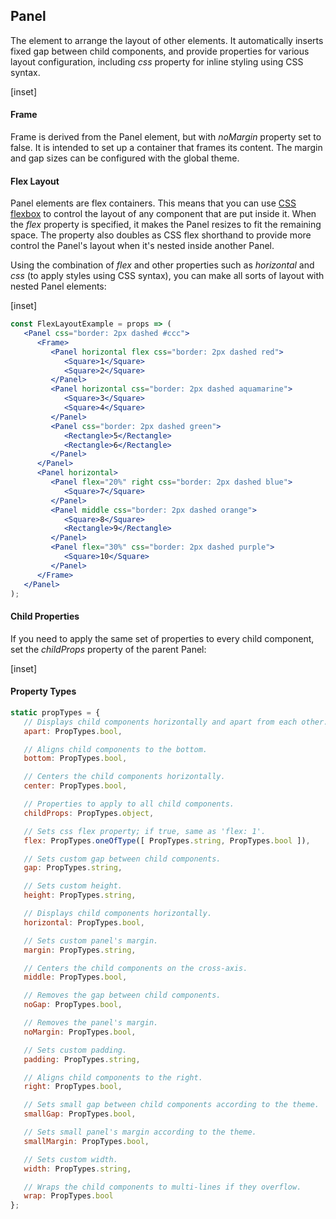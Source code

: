 ﻿## Panel

The element to arrange the layout of other elements.  It automatically inserts fixed gap between child components, and provide properties for various layout configuration, including _css_ property for inline styling using CSS syntax.

[inset]

#### Frame

Frame is derived from the Panel element, but with _noMargin_ property set to false.  It is intended to set up a container that frames its content.
The margin and gap sizes can be configured with the global theme.

#### Flex Layout

Panel elements are flex containers.  This means that you can use [CSS flexbox](https://css-tricks.com/snippets/css/a-guide-to-flexbox/) to control the layout of any component that are put inside it.  When the _flex_ property is specified, it makes the Panel resizes to fit the remaining space.  The property also doubles as CSS flex shorthand to provide more control the Panel's layout when it's nested inside another Panel.

Using the combination of _flex_ and other properties such as _horizontal_ and _css_ (to apply styles using CSS syntax), you can make all sorts of layout with nested Panel elements:

[inset]
<br/>

```jsx
const FlexLayoutExample = props => (
   <Panel css="border: 2px dashed #ccc">
      <Frame>
         <Panel horizontal flex css="border: 2px dashed red">
            <Square>1</Square>
            <Square>2</Square>
         </Panel>
         <Panel horizontal css="border: 2px dashed aquamarine">
            <Square>3</Square>
            <Square>4</Square>
         </Panel>
         <Panel css="border: 2px dashed green">
            <Rectangle>5</Rectangle>
            <Rectangle>6</Rectangle>
         </Panel>
      </Panel>
      <Panel horizontal>
         <Panel flex="20%" right css="border: 2px dashed blue">
            <Square>7</Square>
         </Panel>
         <Panel middle css="border: 2px dashed orange">
            <Square>8</Square>
            <Rectangle>9</Rectangle>
         </Panel>
         <Panel flex="30%" css="border: 2px dashed purple">
            <Square>10</Square>
         </Panel>
      </Frame>
   </Panel>
);
```

#### Child Properties

If you need to apply the same set of properties to every child component, set the _childProps_ property of the parent Panel:

[inset]


#### Property Types

```jsx
static propTypes = {
   // Displays child components horizontally and apart from each other.
   apart: PropTypes.bool,

   // Aligns child components to the bottom.
   bottom: PropTypes.bool,

   // Centers the child components horizontally.
   center: PropTypes.bool,

   // Properties to apply to all child components.
   childProps: PropTypes.object,

   // Sets css flex property; if true, same as 'flex: 1'.
   flex: PropTypes.oneOfType([ PropTypes.string, PropTypes.bool ]),

   // Sets custom gap between child components.
   gap: PropTypes.string,

   // Sets custom height.
   height: PropTypes.string,

   // Displays child components horizontally.
   horizontal: PropTypes.bool,

   // Sets custom panel's margin.
   margin: PropTypes.string,

   // Centers the child components on the cross-axis.
   middle: PropTypes.bool,

   // Removes the gap between child components.
   noGap: PropTypes.bool,

   // Removes the panel's margin.
   noMargin: PropTypes.bool,

   // Sets custom padding.
   padding: PropTypes.string,   

   // Aligns child components to the right.
   right: PropTypes.bool,

   // Sets small gap between child components according to the theme.
   smallGap: PropTypes.bool,

   // Sets small panel's margin according to the theme.
   smallMargin: PropTypes.bool,

   // Sets custom width.
   width: PropTypes.string,

   // Wraps the child components to multi-lines if they overflow.
   wrap: PropTypes.bool
};
```